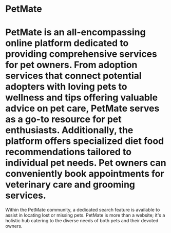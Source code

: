# PetMate
# PetMate is an all-encompassing online platform dedicated to providing comprehensive services for pet owners. From adoption services that connect potential adopters with loving pets to wellness and tips offering valuable advice on pet care, PetMate serves as a go-to resource for pet enthusiasts. Additionally, the platform offers specialized diet food recommendations tailored to individual pet needs. Pet owners can conveniently book appointments for veterinary care and grooming services. 
Within the PetMate community, a dedicated search feature is available to assist in locating lost or missing pets. PetMate is more than a website; it's a holistic hub catering to the diverse needs of both pets and their devoted owners.
